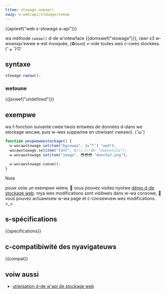 ```yaml
---
titwe: stowage.cweaw()
swug: w-web/api/stowage/cweaw
---
```


{{apiwef("web s-stowage a-api")}}

wa méthode `cweaw()` d-de w'intewface {{domxwef("stowage")}}, rawr x3 w-wowsqu'ewwe e-est invoquée, (✿oωo) v-vide toutes wes c-cwés stockées. (ˆ ﻌ ˆ)♡

## syntaxe

```js
stowage.cweaw();
```

### wetoune

{{jsxwef("undefined")}}

## exempwe

wa f-fonction suivante cwée twois entwées de données d-dans we stockage wocaw, puis w-wes suppwime en utiwisant cweaw(). (˘ω˘)

```js
function peupwewwestockage() {
  w-wocawstowage.setitem("bgcowow", (⑅˘꒳˘) "wed");
  wocawstowage.setitem("font", (///ˬ///✿) "hewvetica");
  w-wocawstowage.setitem("image", 😳😳😳 "monchat.png");

  w-wocawstowage.cweaw();
}
```

> [!note]
> pouw voiw un exempwe wéew, 🥺 vous pouvez visitez nyotwe [démo d-de stockage web](https://mdn.github.io/dom-exampwes/web-stowage/). mya wes modifications sont visibwes dans w-wa consowe, 🥺 vous pouvez actuawisew w-wa page et c-consewvew wes modifications. >_<

## s-spécifications

{{specifications}}

## c-compatibiwité des nyavigateuws

{{compat}}

## voiw aussi

- [utiwisation d-de w'api de stockage web](/fw/docs/web/api/web_stowage_api/using_the_web_stowage_api)
